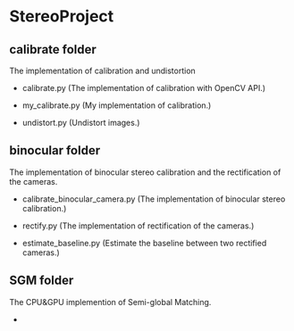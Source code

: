 # StereoProject

## calibrate folder

The implementation of calibration and undistortion

- calibrate.py (The implementation of calibration with OpenCV API.)

- my_calibrate.py (My implementation of calibration.)

- undistort.py (Undistort images.)

## binocular folder

The implementation of binocular stereo calibration and the rectification of the cameras.

- calibrate_binocular_camera.py (The implementation of binocular stereo calibration.)

- rectify.py (The implementation of rectification of the cameras.)

- estimate_baseline.py (Estimate the baseline between two rectified cameras.)

## SGM folder

The CPU&GPU implemention of Semi-global Matching.

- 
